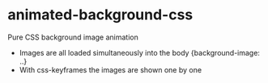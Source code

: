 # animated-background-css
Pure CSS background image animation
* Images are all loaded simultaneously into the body {background-image: ..}
* With css-keyframes the images are shown one by one
